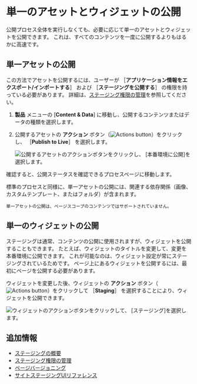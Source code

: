 # 単一のアセットとウィジェットの公開

公開プロセス全体を実行しなくても、必要に応じて単一のアセットとウィジェットを公開できます。 これは、すべてのコンテンツを一度に公開するよりもはるかに高速です。

<a name="publishing-single-assets" />

## 単一アセットの公開

この方法でアセットを公開するには、ユーザーが ［**アプリケーション情報をエクスポート/インポートする**］ および ［**ステージングを公開する**］ の権限を持っている必要があります。 詳細は、[ステージング権限の管理](./managing-staging-permissions.md)を参照してください。

1. **製品** メニューの [**Content & Data**] に移動し、公開するコンテンツまたはデータの種類を選択します。

1. 公開するアセットの **アクション** ボタン（![Actions button](../../../images/icon-actions.png)）をクリックし、 ［**Publish to Live**］ を選択します。

   ![公開するアセットのアクションボタンをクリックし、 [本番環境に公開]を選択します。](./publishing-single-assets-and-widgets/images/01.png)

確認すると、公開ステータスを確認できるプロセスページに移動します。

標準のプロセスと同様に、単一アセットの公開には、関連する依存関係（画像、カスタムテンプレート、またはフォルダ）が含まれます。

```{note}
単一アセットの公開は、ページスコープのコンテンツではサポートされていません。
```

<a name="publishing-single-widgets" />

## 単一のウィジェットの公開

ステージングは通常、コンテンツの公開に使用されますが、ウィジェットを公開することもできます。 たとえば、ウィジェットのタイトルを変更して、変更を本番環境に公開できます。 これが可能なのは、ウィジェット設定が常にステージングされているためです。 ページ上にあるウィジェットを公開するには、最初にページを公開する必要があります。

ウィジェットを変更した後、ウィジェットの **アクション** ボタン（ ![Actions button](../../../images/icon-actions.png)）をクリックして ［**Staging**］ を選択することにより、ウィジェットを公開できます。

![ウィジェットのアクションボタンをクリックして、 [ステージング]を選択します。](./publishing-single-assets-and-widgets/images/04.png)

<a name="additional-information" />

## 追加情報

* [ステージングの概要](../staging.md)
* [ステージング権限の管理](./managing-staging-permissions.md)
* [ページバージョニング](./page-versioning.md)
* [サイトステージングUIリファレンス](./site-staging-ui-reference.md)
